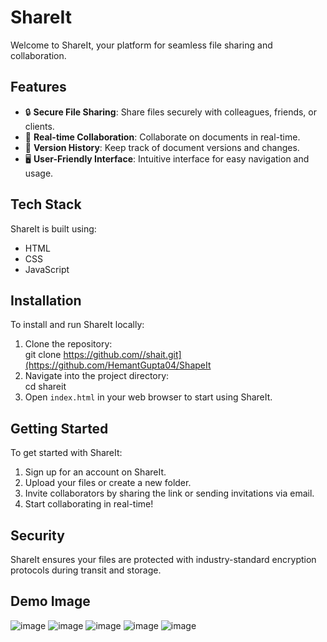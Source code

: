 # ShareIt

Welcome to ShareIt, your platform for seamless file sharing and collaboration.

## Features

- 🔒 **Secure File Sharing**: Share files securely with colleagues, friends, or clients.
- 🔄 **Real-time Collaboration**: Collaborate on documents in real-time.
- 📝 **Version History**: Keep track of document versions and changes.
- 🖥️ **User-Friendly Interface**: Intuitive interface for easy navigation and usage.

## Tech Stack

ShareIt is built using:
- HTML
- CSS
- JavaScript

## Installation

To install and run ShareIt locally:

1. Clone the repository:<br>
git clone https://github.com//shait.git](https://github.com/HemantGupta04/ShapeIt
2. Navigate into the project directory:<br>
cd shareit
3. Open `index.html` in your web browser to start using ShareIt.

## Getting Started

To get started with ShareIt:

1. Sign up for an account on ShareIt.
2. Upload your files or create a new folder.
3. Invite collaborators by sharing the link or sending invitations via email.
4. Start collaborating in real-time!

## Security

ShareIt ensures your files are protected with industry-standard encryption protocols during transit and storage.

## Demo Image
![image](https://github.com/HemantGupta04/ShapeIt/assets/124700530/efb8a4cc-daf5-489b-9a0f-dcbaf99f18d2)
![image](https://github.com/HemantGupta04/ShapeIt/assets/124700530/7428dc68-ae45-4f05-bb40-374a28ff6db0)
![image](https://github.com/HemantGupta04/ShapeIt/assets/124700530/485643de-8648-40f6-9184-87b7890447ff)
![image](https://github.com/HemantGupta04/ShapeIt/assets/124700530/3444fb7a-f2d4-49fc-b38f-0798b460cb28)
![image](https://github.com/HemantGupta04/ShapeIt/assets/124700530/74e47889-5cbd-4087-95f6-83f658986971)



   
